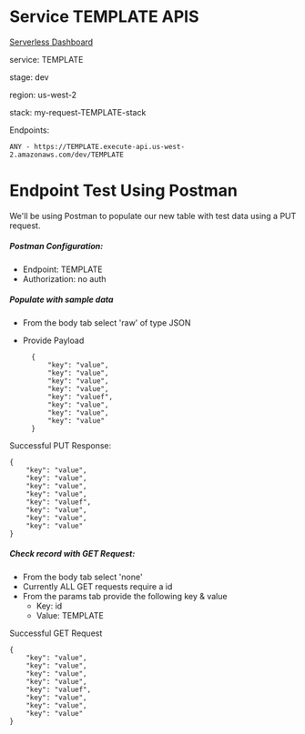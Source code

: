 # Service TEMPLATE APIS

[Serverless Dashboard](TEMPLATE)

service: TEMPLATE

stage: dev

region: us-west-2

stack: my-request-TEMPLATE-stack

Endpoints:

    ANY - https://TEMPLATE.execute-api.us-west-2.amazonaws.com/dev/TEMPLATE
    
# Endpoint Test Using Postman

We'll be using Postman to populate our new table with test data using a PUT request.

##### Postman Configuration:
- Endpoint: TEMPLATE
- Authorization: no auth

##### Populate with sample data
- From the body tab select 'raw' of type JSON
- Provide Payload

        {
            "key": "value",
            "key": "value",
            "key": "value",
            "key": "value",
            "key": "valuef",
            "key": "value",
            "key": "value",
            "key": "value"
        }

Successful PUT Response:

    {
        "key": "value",
        "key": "value",
        "key": "value",
        "key": "value",
        "key": "valuef",
        "key": "value",
        "key": "value",
        "key": "value"
    }
    

##### Check record with GET Request:
- From the body tab select 'none'
- Currently ALL GET requests require a id
- From the params tab provide the following key & value
    - Key: id
    - Value: TEMPLATE

Successful GET Request

    {
        "key": "value",
        "key": "value",
        "key": "value",
        "key": "value",
        "key": "valuef",
        "key": "value",
        "key": "value",
        "key": "value"
    }
    
